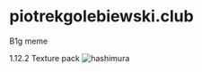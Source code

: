 # piotrekgolebiewski.club
B1g meme

1.12.2 Texture pack
![hashimura](https://user-images.githubusercontent.com/95892564/147395566-ec21feb0-73d5-4e47-86ef-911835a383a9.png)
